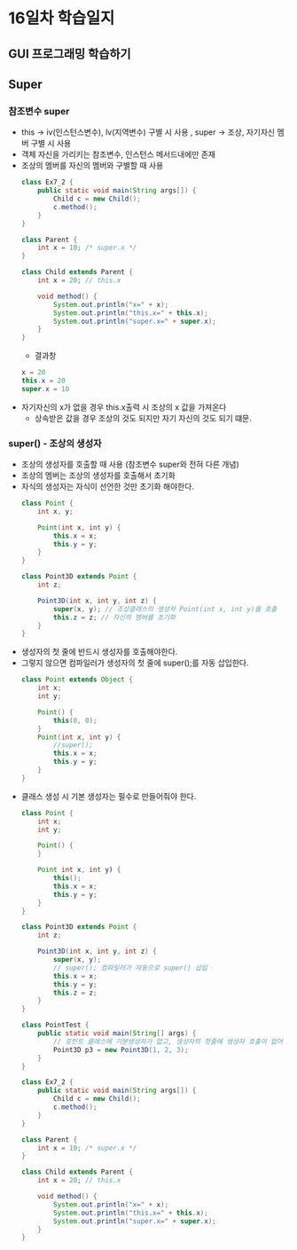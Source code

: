 # 16일차 학습일지
## GUI 프로그래밍 학습하기

## Super

### 참조변수 super
- this -> iv(인스턴스변수), lv(지역변수) 구별 시 사용 , super -> 조상, 자기자신 멤버 구별 시 사용
- 객체 자신을 가리키는 참조변수, 인스턴스 메서드내에만 존재
- 조상의 멤버를 자신의 멤버와 구별할 때 사용
    ```java
    class Ex7_2 {
        public static void main(String args[]) {
            Child c = new Child();
            c.method();
        }
    }
    
    class Parent {
        int x = 10; /* super.x */
    }
    
    class Child extends Parent {
        int x = 20; // this.x
    
        void method() {
            System.out.println("x=" + x);
            System.out.println("this.x=" + this.x);
            System.out.println("super.x=" + super.x);
        }
    }
    ```
    - 결과창
    ```java
    x = 20
    this.x = 20
    super.x = 10
    ```
- 자기자신의 x가 없을 경우 this.x출력 시 조상의 x 값을 가져온다
    - 상속받은 값을 경우 조상의 것도 되지만 자기 자신의 것도 되기 떄문.
    
### super() - 조상의 생성자
- 조상의 생성자를 호출할 때 사용 (참조변수 super와 전혀 다른 개념)
- 조상의 멤버는 조상의 생성자를 호출해서 초기화
- 자식의 생성자는 자식이 선언한 것만 초기화 해야한다.
    ```java
    class Point {
        int x, y;
    
        Point(int x, int y) {
            this.x = x;
            this.y = y;
        }
    }
    
    class Point3D extends Point {
        int z;
    
        Point3D(int x, int y, int z) {
            super(x, y); // 조상클래스의 생성자 Point(int x, int y)를 호출
            this.z = z; // 자신의 멤버를 초기화
        }
    }
    ```
- 생성자의 첫 줄에 반드시 생성자를 호출해야한다.
- 그렇지 않으면 컴파일러가 생성자의 첫 줄에 super();를 자동 삽입한다.
    ```java
    class Point extends Object {
        int x;
        int y;
    
        Point() {
            this(0, 0);
        }
        Point(int x, int y) {
            //super();
            this.x = x;
            this.y = y;
        }
    }
    ```
- 클래스 생성 시 기본 생성자는 필수로 만들어줘야 한다.
    ```java
    class Point {
        int x;
        int y;
    
        Point() {
        }
    
        Point int x, int y) {
            this();
            this.x = x;
            this.y = y;
        }
    }
    
    class Point3D extends Point {
        int z;
    
        Point3D(int x, int y, int z) {
            super(x, y);
            // super(); 컴파일러가 자동으로 super() 삽입
            this.x = x;
            this.y = y;
            this.z = z;
        }
    }
    
    class PointTest {
        public static void main(String[] args) {
            // 포인트 클래스에 기본생성자가 없고, 생성자의 첫줄에 생성자 호출이 없어 오류 발생 둘중 하나를 해결해야 정상적으로 작동된다.
            Point3D p3 = new Point3D(1, 2, 3);
        }
    }
    
    class Ex7_2 {
        public static void main(String args[]) {
            Child c = new Child();
            c.method();
        }
    }
    
    class Parent {
        int x = 10; /* super.x */
    }
    
    class Child extends Parent {
        int x = 20; // this.x
    
        void method() {
            System.out.println("x=" + x);
            System.out.println("this.x=" + this.x);
            System.out.println("super.x=" + super.x);
        }
    }
    ```
